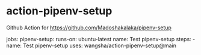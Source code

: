# action-pipenv-setup
Github Action for https://github.com/Madoshakalaka/pipenv-setup

jobs:
  pipenv-setup:
    runs-on: ubuntu-latest
    name: Test pipenv-setup
    steps:
      - name: Test pipenv-setup
        uses: wangsha/action-pipenv-setup@main